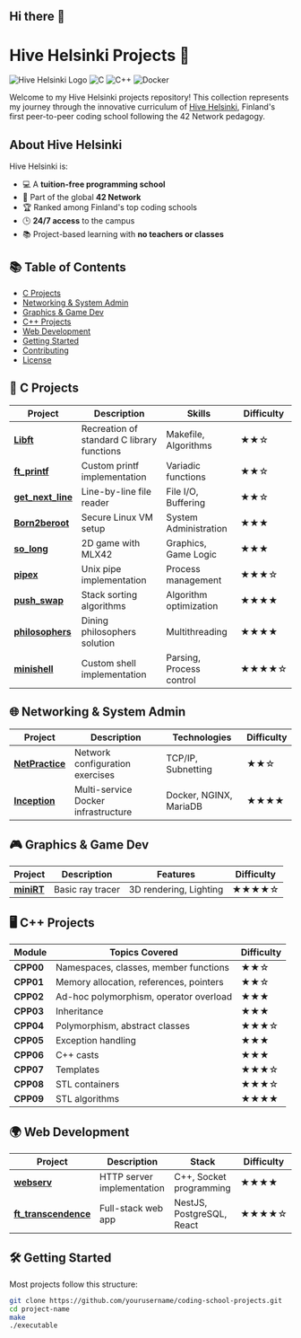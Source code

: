 ## Hi there 👋

# Hive Helsinki Projects 🚀

![Hive Helsinki Logo](https://img.shields.io/badge/Hive-Helsinki-000000?style=for-the-badge&logo=data:image/svg+xml;base64,[BASE64_ENCODED_HIVE_LOGO])
![C](https://img.shields.io/badge/C-00599C?style=for-the-badge&logo=c&logoColor=white)
![C++](https://img.shields.io/badge/C++-00599C?style=for-the-badge&logo=c%2B%2B&logoColor=white)
![Docker](https://img.shields.io/badge/Docker-2496ED?style=for-the-badge&logo=docker&logoColor=white)

Welcome to my Hive Helsinki projects repository! This collection represents my journey through the innovative curriculum of [Hive Helsinki](https://www.hive.fi), Finland's first peer-to-peer coding school following the 42 Network pedagogy.

## About Hive Helsinki
Hive Helsinki is:
- 💻 A **tuition-free programming school**
- 🤝 Part of the global **42 Network**
- 🏆 Ranked among Finland's top coding schools
- 🕒 **24/7 access** to the campus
- 📚 Project-based learning with **no teachers or classes**

## 📚 Table of Contents
- [C Projects](#-c-projects)
- [Networking & System Admin](#-networking--system-admin)
- [Graphics & Game Dev](#-graphics--game-dev)
- [C++ Projects](#-c-projects)
- [Web Development](#-web-development)
- [Getting Started](#-getting-started)
- [Contributing](#-contributing)
- [License](#-license)

## 🔧 C Projects

| Project | Description | Skills | Difficulty |
|---------|-------------|--------|------------|
| **[Libft](libft/)** | Recreation of standard C library functions | Makefile, Algorithms | ★★☆ |
| **[ft_printf](ft_printf/)** | Custom printf implementation | Variadic functions | ★★☆ |
| **[get_next_line](get_next_line/)** | Line-by-line file reader | File I/O, Buffering | ★★☆ |
| **[Born2beroot](born2beroot/)** | Secure Linux VM setup | System Administration | ★★★ |
| **[so_long](so_long/)** | 2D game with MLX42 | Graphics, Game Logic | ★★★ |
| **[pipex](pipex/)** | Unix pipe implementation | Process management | ★★★☆ |
| **[push_swap](push_swap/)** | Stack sorting algorithms | Algorithm optimization | ★★★★ |
| **[philosophers](philosophers/)** | Dining philosophers solution | Multithreading | ★★★★ |
| **[minishell](minishell/)** | Custom shell implementation | Parsing, Process control | ★★★★☆ |

## 🌐 Networking & System Admin

| Project | Description | Technologies | Difficulty |
|---------|-------------|--------------|------------|
| **[NetPractice](netpractice/)** | Network configuration exercises | TCP/IP, Subnetting | ★★☆ |
| **[Inception](inception/)** | Multi-service Docker infrastructure | Docker, NGINX, MariaDB | ★★★★ |

## 🎮 Graphics & Game Dev

| Project | Description | Features | Difficulty |
|---------|-------------|----------|------------|
| **[miniRT](minirt/)** | Basic ray tracer | 3D rendering, Lighting | ★★★★☆ |

## 🖥️ C++ Projects

| Module | Topics Covered | Difficulty |
|--------|---------------|------------|
| **CPP00** | Namespaces, classes, member functions | ★★☆ |
| **CPP01** | Memory allocation, references, pointers | ★★☆ |
| **CPP02** | Ad-hoc polymorphism, operator overload | ★★★ |
| **CPP03** | Inheritance | ★★★ |
| **CPP04** | Polymorphism, abstract classes | ★★★☆ |
| **CPP05** | Exception handling | ★★★ |
| **CPP06** | C++ casts | ★★★ |
| **CPP07** | Templates | ★★★☆ |
| **CPP08** | STL containers | ★★★☆ |
| **CPP09** | STL algorithms | ★★★★ |

## 🌍 Web Development

| Project | Description | Stack | Difficulty |
|---------|-------------|-------|------------|
| **[webserv](webserv/)** | HTTP server implementation | C++, Socket programming | ★★★★ |
| **[ft_transcendence](ft_transcendence/)** | Full-stack web app | NestJS, PostgreSQL, React | ★★★★☆ |

## 🛠️ Getting Started

Most projects follow this structure:

```bash
git clone https://github.com/yourusername/coding-school-projects.git
cd project-name
make
./executable
